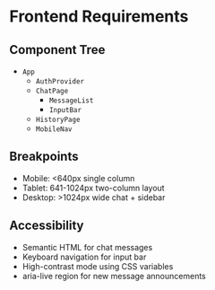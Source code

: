 # Frontend Requirements

## Component Tree
- `App`
  - `AuthProvider`
  - `ChatPage`
    - `MessageList`
    - `InputBar`
  - `HistoryPage`
  - `MobileNav`

## Breakpoints
- Mobile: <640px single column
- Tablet: 641-1024px two-column layout
- Desktop: >1024px wide chat + sidebar

## Accessibility
- Semantic HTML for chat messages
- Keyboard navigation for input bar
- High-contrast mode using CSS variables
- aria-live region for new message announcements
